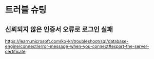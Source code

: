 # 트러블 슈팅

## 신뢰되지 않은 인증서 오류로 로그인 실패


https://learn.microsoft.com/ko-kr/troubleshoot/sql/database-engine/connect/error-message-when-you-connect#export-the-server-certificate